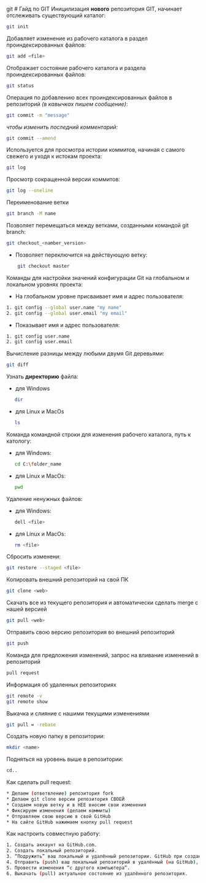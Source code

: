 git # Гайд по GIT
Иницилизация **нового** репозитория GIT, начинает отслеживать существующий каталог:
```sh
git init
```
Добавляет изменение из рабочего каталога в раздел проиндексированных файлов:
```sh
git add <file>
```
Отображает состояние рабочего каталога и раздела проиндексированных файлов:
```sh
git status
```
Операция по добавлению всех проиндексированных файлов в репозиторий *(в кавычках пишем сообщение)*:
```sh
git commit -m "message" 
```
*чтобы изменить последний комментарий:* 
```sh
git commit --amend
```

Используется для просмотра истории коммитов, начиная с самого свежего и уходя к истокам проекта:
```sh
git log
```
Просмотр сокращенной версии коммитов:
```sh
git log --oneline
```
Переименование ветки
```sh
git branch -M name
```
Позволяет перемещаться между ветками, созданными командой git branch:
```sh
git checkout_<namber_version>
```
* Позволяет переключится на действующую ветку:
```sh 
    git checkout master
```
Команды для настройки значений конфигурации Git на глобальном и локальном уровнях проекта:
* На глобальном уровне присваивает имя и адрес пользователя:
```sh
1. git config --global user.name "my name"
2. git config --global user.email "my email"
```
* Показывает имя и адрес пользователя:
```sh
1. git config user.name 
2. git config user.email
```
Вычисление разницы между любыми двумя Git деревьями:
```sh 
git diff
```
Узнать **директорию** файла:
* для Windows
```sh
   dir
```
* для Linux и MacOs
```sh
   ls
```
Команда командной строки для изменения рабочего каталога, путь к катологу:
* для Windows:
```sh
   cd C:\folder_name
```
* для Linux и MacOs:
```sh
   pwd
```
Удаление ненужных файлов:
* для Windows:
```sh
   dell <file>
```
* для Linux и MacOs:
```sh
   rm <file>
```
Сбросить изменени:
```sh
git restore --staged <file>
```
Копировать внешний репозиторий на свой ПК
```sh
git clone <web>
```
Cкачать все из текущего репозитория и автоматически сделать merge с нашей версией
```sh
git pull <web>
```
Отправить свою версию репозитория во внешний репозиторий
```sh
git push
```
Команда для предложения изменений, запрос на вливание изменений в репозиторий
```sh
pull request
```
Информация об удаленных репозиториях
```sh
git remote -v
git remote show
```
Выкачка и слияние с нашими текущими изменениями
```sh
git pull = -rebase
```
Создать новую папку в репозитории:
```sh
mkdir <name>
```
Подняться на уровень выше в репозитории:
```sh
cd..
```
Как сделать pull request:
```sh
* Делаем (ответвление) репозитория fork
* Делаем git clone версии репозитория СВОЕЙ
* Создаем новую ветку и в НЕЕ вносим свои изменения
* Фиксируем изменения (делаем коммиты)
* Отправляем свою версию в свой GitHub
* На сайте GitHub нажимаем кнопку pull request
```
Как настроить совместную работу:
```sh
1. Создать аккаунт на GitHub.com.
2. Создать локальный репозиторий.
3. “Подружить” ваш локальный и удалённый репозитории. GitHub при создании нового репозитория подскажет, как это можно сделать.
4. Отправить (push) ваш локальный репозиторий в удалённый (на GitHub), при этом, возможно, вам нужно будет авторизоваться на удалённом репозитории.
5. Провести изменения “с другого компьютера”.
6. Выкачать (pull) актуальное состояние из удалённого репозитория.
```